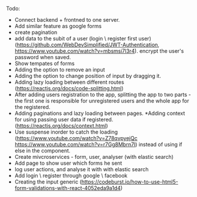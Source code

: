 Todo:
* Connect backend + frontned to one server.
* Add similar feature as google forms
* create pagination
* add data to the subit of a user (login \ register first user) (https://github.com/WebDevSimplified/JWT-Authentication, https://www.youtube.com/watch?v=mbsmsi7l3r4). encrypt the user's password when saved.
* Show tempates of forms
* Adding the option to remove an input
* Adding the option to change position of input by dragging it.
* Adding lazy loading between different routes (https://reactjs.org/docs/code-splitting.html)
* After adding users registration to the app, splitting the app to two parts - the first one is responsible for unregistered users and the whole app for the registered.
* Adding paginations and lazy loading between pages.
*Adding context for using passing user data if registered. (https://reactjs.org/docs/context.html)
* Use suspense inorder to catch the loading (https://www.youtube.com/watch?v=Z78qvpyejQc   https://www.youtube.com/watch?v=r7Gg8Mbrn7I) instead of using if else in the component.
* Create mivcroservices - form, user, analyser (with elastic search)
* Add page to show user which forms he sent
* log user actions, and analyse it with  with elastic search
* Add login \ register through google \ facebook
* Creating the input generic (https://codeburst.io/how-to-use-html5-form-validations-with-react-4052eda9a1d4)
